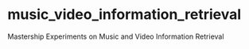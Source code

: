 # music_video_information_retrieval
Mastership Experiments on Music and Video Information Retrieval
